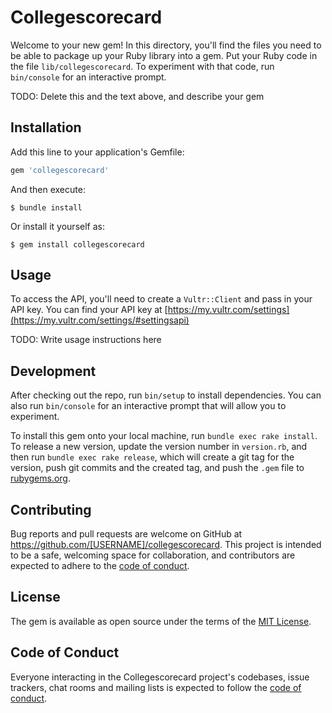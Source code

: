 # Collegescorecard

Welcome to your new gem! In this directory, you'll find the files you need to be able to package up your Ruby library into a gem. Put your Ruby code in the file `lib/collegescorecard`. To experiment with that code, run `bin/console` for an interactive prompt.

TODO: Delete this and the text above, and describe your gem

## Installation

Add this line to your application's Gemfile:

```ruby
gem 'collegescorecard'
```

And then execute:

    $ bundle install

Or install it yourself as:

    $ gem install collegescorecard

## Usage

To access the API, you'll need to create a `Vultr::Client` and pass in your API key. You can find your API key at [https://my.vultr.com/settings](https://my.vultr.com/settings/#settingsapi)



TODO: Write usage instructions here

## Development

After checking out the repo, run `bin/setup` to install dependencies. You can also run `bin/console` for an interactive prompt that will allow you to experiment.

To install this gem onto your local machine, run `bundle exec rake install`. To release a new version, update the version number in `version.rb`, and then run `bundle exec rake release`, which will create a git tag for the version, push git commits and the created tag, and push the `.gem` file to [rubygems.org](https://rubygems.org).

## Contributing

Bug reports and pull requests are welcome on GitHub at https://github.com/[USERNAME]/collegescorecard. This project is intended to be a safe, welcoming space for collaboration, and contributors are expected to adhere to the [code of conduct](https://github.com/[USERNAME]/collegescorecard/blob/master/CODE_OF_CONDUCT.md).

## License

The gem is available as open source under the terms of the [MIT License](https://opensource.org/licenses/MIT).

## Code of Conduct

Everyone interacting in the Collegescorecard project's codebases, issue trackers, chat rooms and mailing lists is expected to follow the [code of conduct](https://github.com/[USERNAME]/collegescorecard/blob/master/CODE_OF_CONDUCT.md).
